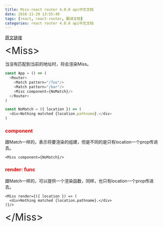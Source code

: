 ```yaml
---
title: Miss-react router 4.0.0 api中文文档
date: 2016-11-29 13:55:49
tags: [react, react-router, 翻译文档]
categories: react router 4.0.0 api中文文档
---
```

[原文链接](https://react-router.now.sh/Miss)

<font size='6em'>&lt;Miss&gt;</font>

当没有匹配到当前的地址时，将会渲染Miss。
```javascript
const App = () => (
  <Router>
    <Match pattern="/foo"/>
    <Match pattern="/bar"/>
    <Miss component={NoMatch}/>
  </Router>
)

const NoMatch = ({ location }) => (
  <div>Nothing matched {location.pathname}.</div>
)
```
<!-- more -->
### <font color='red'>component</font>
跟Match一样的，表示将要渲染的组建，但是不同的是只有location一个prop传进去。
```
<Miss component={NoMatch}/>
```
### <font color=red>render: func</font>

跟Match一样的，可以提供一个渲染函数，同样，也只有location一个prop传进去。
```
<Miss render={({ location }) => (
  <div>Nothing matched {location.pathname}.</div>
)}/>
```
<font size='6em'>&lt;/Miss&gt;<font>